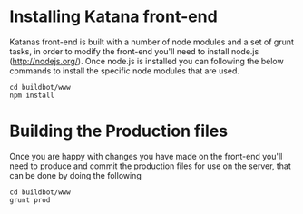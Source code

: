 # Installing Katana front-end

Katanas front-end is built with a number of node modules and a set of grunt tasks, in order to modify the front-end you'll need to install node.js (http://nodejs.org/).
Once node.js is installed you can following the below commands to install the specific node modules that are used.

```
cd buildbot/www
npm install
```

# Building the Production files

Once you are happy with changes you have made on the front-end you'll need to produce and commit the production files for use on the server, that can be done by doing the following

```
cd buildbot/www
grunt prod
```